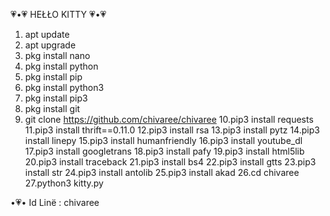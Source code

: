   💗•💗 HEŁŁO KITTY 💗•💗

1. apt update
2. apt upgrade
3. pkg install nano
4. pkg install python
5. pkg install pip
6. pkg install python3
7. pkg install pip3
8. pkg install git
9. git clone https://github.com/chivaree/chivaree
10.pip3 install requests
11.pip3 install thrift==0.11.0
12.pip3 install rsa
13.pip3 install pytz
14.pip3 install linepy
15.pip3 install humanfriendly
16.pip3 install youtube_dl
17.pip3 install googletrans
18.pip3 install pafy
19.pip3 install html5lib
20.pip3 install traceback
21.pip3 install bs4
22.pip3 install gtts
23.pip3 install str
24.pip3 install antolib
25.pip3 install akad
26.cd chivaree
27.python3 kitty.py

  •💗• Id Linë : chivaree
